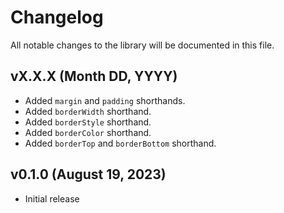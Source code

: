# Changelog

All notable changes to the library will be documented in this file.

## vX.X.X (Month DD, YYYY)

- Added `margin` and `padding` shorthands.
- Added `borderWidth` shorthand.
- Added `borderStyle` shorthand.
- Added `borderColor` shorthand.
- Added `borderTop` and `borderBottom` shorthand.

## v0.1.0 (August 19, 2023)

- Initial release
